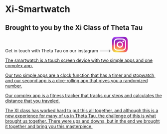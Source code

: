 # Xi-Smartwatch
## Brought to you by the Xi Class of Theta Tau

Get in touch with Theta Tau on our instagram ---> <a href="https://www.instagram.com/csufthetatau/"><img src="https://raw.githubusercontent.com/wle8300/instagram-logo/refs/heads/master/logo.svg" width="50" height="50" alt="Instagram"/>

The smartwatch is a touch screen device with two simple apps and one complex app.

Our two simple apps are a clock function that has a timer and stopwatch, and our second app
is a dice-rolling app that gives you a randomized number.

Our complex app is a fitness tracker that tracks our steps and calculates the distance that you
traveled.

The XI class has worked hard to put this all together, and although this is a new experience for
many of us in Theta Tau, the challenge of this is what brought us together. There were ups and
downs, but in the end we brought it together and bring you this masterpiece.
